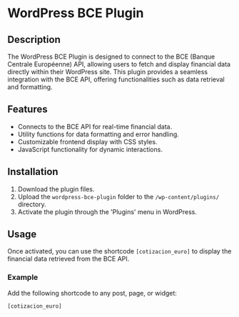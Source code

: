 # WordPress BCE Plugin

## Description
The WordPress BCE Plugin is designed to connect to the BCE (Banque Centrale Européenne) API, allowing users to fetch and display financial data directly within their WordPress site. This plugin provides a seamless integration with the BCE API, offering functionalities such as data retrieval and formatting.

## Features
- Connects to the BCE API for real-time financial data.
- Utility functions for data formatting and error handling.
- Customizable frontend display with CSS styles.
- JavaScript functionality for dynamic interactions.

## Installation
1. Download the plugin files.
2. Upload the `wordpress-bce-plugin` folder to the `/wp-content/plugins/` directory.
3. Activate the plugin through the 'Plugins' menu in WordPress.

## Usage
Once activated, you can use the shortcode `[cotizacion_euro]` to display the financial data retrieved from the BCE API. 

### Example
Add the following shortcode to any post, page, or widget:
```plaintext
[cotizacion_euro]